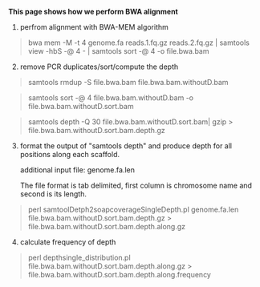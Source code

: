 **This page shows how we perform BWA alignment**
1. perfrom alignment with BWA-MEM algorithm
  
  >bwa mem -M -t 4 genome.fa reads.1.fq.gz reads.2.fq.gz | samtools view -hbS -@ 4 - | samtools sort -@ 4 -o file.bwa.bam
  
2. remove PCR duplicates/sort/compute the depth

  >samtools rmdup -S file.bwa.bam file.bwa.bam.withoutD.bam
  
  >samtools sort -@ 4 file.bwa.bam.withoutD.bam -o file.bwa.bam.withoutD.sort.bam
  
  >samtools depth -Q 30 file.bwa.bam.withoutD.sort.bam| gzip > file.bwa.bam.withoutD.sort.bam.depth.gz
  
3. format the output of "samtools depth" and produce depth for all positions along each scaffold.
  
    additional input file: genome.fa.len
      
    The file format is tab delimited, first column is chromosome name and second is its length.
        
  >perl samtoolDetph2soapcoverageSingleDepth.pl genome.fa.len file.bwa.bam.withoutD.sort.bam.depth.gz > file.bwa.bam.withoutD.sort.bam.depth.along.gz
 
 4. calculate frequency of depth 
  
  >perl depthsingle_distribution.pl file.bwa.bam.withoutD.sort.bam.depth.along.gz > file.bwa.bam.withoutD.sort.bam.depth.along.frequency
  
  
